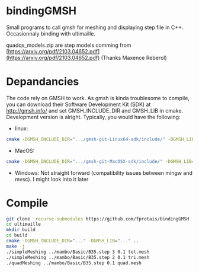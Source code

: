 # bindingGMSH
Small programs to call gmsh for meshing and displaying step file in C++. Occasionnaly binding with ultimaille. 

quadqs_models.zip are step models comming from [https://arxiv.org/pdf/2103.04652.pdf](https://arxiv.org/pdf/2103.04652.pdf) (Thanks Maxence Reberol)
# Depandancies
The code rely on GMSH to work. As gmsh is kinda troublesome to compile, you can download their Software Development Kit (SDK) at http://gmsh.info/ and set GMSH_INCLUDE_DIR and GMSH_LIB in cmake. Development version is alright.
Typically, you would have the following:
* linux:
```sh
cmake -DGMSH_INCLUDE_DIR=".../gmsh-git-Linux64-sdk/include/" -DGMSH_LIB=".../gmsh-git-Linux64-sdk/lib/libgmsh.so" ..
```
* MacOS:
```sh
cmake -DGMSH_INCLUDE_DIR=".../gmsh-git-MacOSX-sdk/include/" -DGMSH_LIB=".../gmsh-git-MacOSX-sdk/lib/libgmsh.dylib" ..
```
* Windows:
Not straight forward (compatibility issues between mingw and mvsc). I might look into it later
# Compile 
```sh
git clone -recurse-submodules https://github.com/fprotais/bindingGMSH
cd ultimaille 
mkdir build 
cd build 
cmake -DGMSH_INCLUDE_DIR="..." -DGMSH_LIB="..." .. 
make -j 
./simpleMeshing ../mambo/Basic/B35.step 3 0.1 tet.mesh
./simpleMeshing ../mambo/Basic/B35.step 2 0.1 tri.mesh
./quadMeshing ../mambo/Basic/B35.step 0.1 quad.mesh

```
